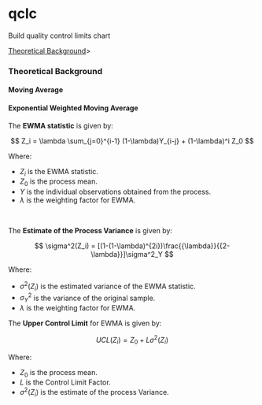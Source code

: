 # qclc
Build quality control limits chart

[Theoretical Background](#theoretical-background)><br>


### Theoretical Background

#### Moving Average

#### Exponential Weighted Moving Average

The **EWMA statistic** is given by: 

$$
Z_i = \lambda \sum_{j=0}^{i-1} (1-\lambda)Y_{i-j} + (1-\lambda)^i Z_0
$$

Where:

-  $Z_i$ is the EWMA statistic.
-  $Z_0$ is the process mean.
-  $Y$ is the individual observations obtained from the process.
-  $\lambda$ is the weighting factor for EWMA.

<br>

The **Estimate of the Process Variance** is given by:

$$
\sigma^2(Z_i) = [(1-(1-\lambda)^{2i})\frac{{\lambda}}{{2-\lambda}}]\sigma^2_Y
$$

Where:

-  $\sigma^2(Z_i)$ is the estimated variance of the EWMA statistic.
-  $\sigma^2_Y$ is the variance of the original sample.
-  $\lambda$ is the weighting factor for EWMA.

The **Upper Control Limit** for EWMA is given by: 

$$
UCL(Z_i) = Z_0 + L \sigma^2(Z_i)
$$

Where:

- $Z_0$ is the process mean.
- $L$ is the Control Limit Factor.
- $\sigma^2(Z_i)$ is the estimate of the process Variance.
